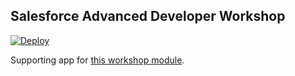 ## Salesforce Advanced Developer Workshop

[![Deploy](https://www.herokucdn.com/deploy/button.png)](https://heroku.com/deploy)

Supporting app for [this workshop module](http://ccoenraets.github.io/salesforce-developer-advanced/Using-the-Salesforce1-Platform-APIs.html).